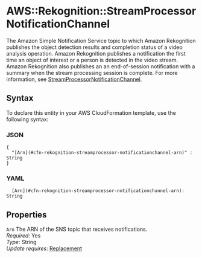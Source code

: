 # AWS::Rekognition::StreamProcessor NotificationChannel<a name="aws-properties-rekognition-streamprocessor-notificationchannel"></a>

The Amazon Simple Notification Service topic to which Amazon Rekognition publishes the object detection results and completion status of a video analysis operation\. Amazon Rekognition publishes a notification the first time an object of interest or a person is detected in the video stream\. Amazon Rekognition also publishes an an end\-of\-session notification with a summary when the stream processing session is complete\. For more information, see [StreamProcessorNotificationChannel](https://docs.aws.amazon.com/rekognition/latest/APIReference/API_StreamProcessorNotificationChannel)\.

## Syntax<a name="aws-properties-rekognition-streamprocessor-notificationchannel-syntax"></a>

To declare this entity in your AWS CloudFormation template, use the following syntax:

### JSON<a name="aws-properties-rekognition-streamprocessor-notificationchannel-syntax.json"></a>

```
{
  "[Arn](#cfn-rekognition-streamprocessor-notificationchannel-arn)" : String
}
```

### YAML<a name="aws-properties-rekognition-streamprocessor-notificationchannel-syntax.yaml"></a>

```
  [Arn](#cfn-rekognition-streamprocessor-notificationchannel-arn): String
```

## Properties<a name="aws-properties-rekognition-streamprocessor-notificationchannel-properties"></a>

`Arn` <a name="cfn-rekognition-streamprocessor-notificationchannel-arn"></a>
The ARN of the SNS topic that receives notifications\.  
_Required_: Yes  
_Type_: String  
_Update requires_: [Replacement](https://docs.aws.amazon.com/AWSCloudFormation/latest/UserGuide/using-cfn-updating-stacks-update-behaviors.html#update-replacement)
